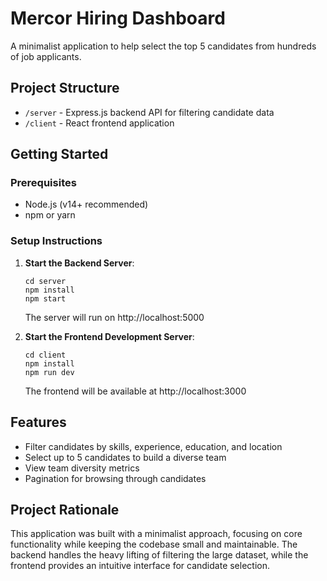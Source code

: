 # Mercor Hiring Dashboard

A minimalist application to help select the top 5 candidates from hundreds of job applicants.

## Project Structure

- `/server` - Express.js backend API for filtering candidate data
- `/client` - React frontend application

## Getting Started

### Prerequisites

- Node.js (v14+ recommended)
- npm or yarn

### Setup Instructions

1. **Start the Backend Server**:
   ```
   cd server
   npm install
   npm start
   ```
   The server will run on http://localhost:5000

2. **Start the Frontend Development Server**:
   ```
   cd client
   npm install
   npm run dev
   ```
   The frontend will be available at http://localhost:3000

## Features

- Filter candidates by skills, experience, education, and location
- Select up to 5 candidates to build a diverse team
- View team diversity metrics
- Pagination for browsing through candidates

## Project Rationale

This application was built with a minimalist approach, focusing on core functionality while keeping the codebase small and maintainable. The backend handles the heavy lifting of filtering the large dataset, while the frontend provides an intuitive interface for candidate selection.